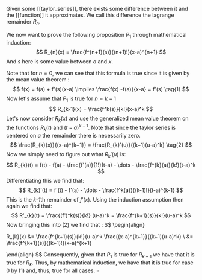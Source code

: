 Given some [[taylor_series]], there exists some difference between it and the [[function]] it approximates.
We call this difference the lagrange remainder $R_{n}$.

We now want to prove the following proposition $P_{1}$ through mathematical induction:
$$
R_{n}(x) = \frac{f^{n+1}(s)}{(n+1)!}(x-a)^{n+1}
$$
And $s$ here is some value between $a$ and $x$.

Note that for $n = 0$, we can see that this formula is true since it is given by the mean value theorem :
$$
f(x) = f(a) + f'(s)(x-a) \implies \frac{f(x) -f(a)}{x-a} = f'(s) \tag{1}
$$
Now let's assume that $P_{1}$ is true for $n = k - 1$
$$
R_{k-1}(x) = \frac{f^k(s)}{k!}(x-a)^k
$$
Let's now consider $R_{k}(x)$ and use the generalized mean value theorem on the functions $R_{k}(t)$ and $(t-a)^{k+1}$.
Note that since the taylor series is centered on *a* the remainder there is necessarily zero.
$$
\frac{R_{k}(x)}{(x-a)^{k+1}} = \frac{R_{k}'(u)}{(k+1)(u-a)^k} \tag{2}
$$
Now we simply need to figure out what $R_{k}'(u)$ is:
$$
R_{k}(t) = f(t) - f(a) - \frac{f'(a)}{1!}(t-a) - \dots - \frac{f^{k}(a)}{k!}(t-a)^k
$$
Differentiating this we find that:
$$
R_{k}'(t) = f'(t) - f'(a) - \dots -  \frac{f^k(a)}{(k-1)!}(t-a)^{k-1}
$$
This is the *k-1*th remainder of $f'(x)$.
Using the induction assumption then again we find that:
$$
R'_{k}(t) = \frac{(f')^k(s)}{k!} (u-a)^k = \frac{f^{k+1}(s)}{k!}(u-a)^k
$$
Now bringing this into $(2)$ we find that :
$$
\begin{align}

R_{k}(x) &= \frac{f^{k+1}(s)}{k!}(u-a)^k \frac{(x-a)^{k+1}}{(k+1)(u-a)^k} \\
&= \frac{f^{k+1}(s)}{(k+1)!}(x-a)^{k+1}

\end{align}
$$
Consequently, given that $P_{1}$ is true for $R_{k-1}$ we have that it is true for $R_{k}$. Thus, by mathematical induction, we have that it is true for case 0 by (1) and, thus, true for all cases. $\square$